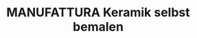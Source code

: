 ---
title: "MANUFATTURA Keramik selbst bemalen"
url: /duesseldorf/manufattura-keramik-selbst-bemalen/
shop: Allgemein
---